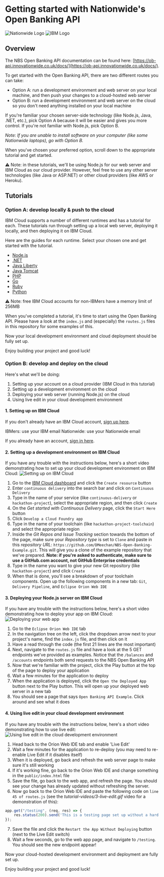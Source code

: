# Getting started with Nationwide's Open Banking API

![Nationwide Logo](https://www.nationwide.co.uk/-/media/System/logo2xtrans.png?h=112&w=280) ![IBM Logo](https://upload.wikimedia.org/wikipedia/commons/thumb/5/51/IBM_logo.svg/320px-IBM_logo.svg.png)

## Overview

The NBS Open Banking API documentation can be found here: [https://ob-api.innovationwide.co.uk/docs/](https://ob-api.innovationwide.co.uk/docs/).

To get started with the Open Banking API, there are two different routes you can take:

- Option A: run a development environment and web server on your local machine, and then push your changes to a cloud-hosted web server
- Option B: run a development environment and web server on the cloud so you don't need anything installed on your local machine

If you're familiar your chosen server-side technology (like Node.js, Java, .NET, etc.), pick Option A because it will be easier and gives you more control. If you're not familiar with Node.js, pick Option B.

*Note: If you are unable to install software on your computer (like some Nationwide laptops), go with Option B.*

When you've chosen your preferred option, scroll down to the appropriate tutorial and get started.

⚠️ Note: in these tutorials, we'll be using Node.js for our web server and IBM Cloud as our cloud provider. However, feel free to use any other server technologies (like Java or ASP.NET) or other cloud providers (like AWS or Heroku).

## Tutorials

### Option A: develop locally & push to the cloud

IBM Cloud supports a number of different runtimes and has a tutorial for each. These tutorials run through setting up a local web server, deploying it locally, and then deploying it on IBM Cloud.

Here are the guides for each runtime. Select your chosen one and get started with the tutorial.

- [Node.js](https://console.bluemix.net/docs/runtimes/nodejs/getting-started.html#getting-started-with-node-js-on-bluemix)
- [.NET](https://console.bluemix.net/docs/runtimes/dotnet/getting-started.html#getting_started)
- [Java Liberty](https://console.bluemix.net/docs/runtimes/liberty/getting-started.html#getting-started-tutorial)
- [Java Tomcat](https://console.bluemix.net/docs/runtimes/tomcat/getting-started.html#getting_started)
- [PHP](https://console.bluemix.net/docs/runtimes/php/getting-started.html#getting_started)
- [Go](https://console.bluemix.net/docs/runtimes/go/getting-started.html#getting-started-tutorial)
- [Ruby](https://console.bluemix.net/docs/runtimes/ruby/getting-started.html#getting_started)
- [Python](https://console.bluemix.net/docs/runtimes/python/getting-started.html#getting_started)

⚠️ Note: free IBM Cloud accounts for non-IBMers have a memory limit of 256MB

When you've completed a tutorial, it's time to start using the Open Banking API. Please have a look at the `index.js` and (especially) the `routes.js` files in this repository for some examples of this.

Now your local development environment and cloud deployment should be fully set up.

Enjoy building your project and good luck!

### Option B: develop and deploy on the cloud

Here's what we'll be doing:

1. Setting up your account on a cloud provider (IBM Cloud in this tutorial)
2. Setting up a development environment on the cloud
3. Deploying your web server (running Node.js) on the cloud
4. Using live edit in your cloud development environment

#### 1. Setting up on IBM Cloud

If you don't already have an IBM Cloud account, [sign up here](https://www.ibm.com/cloud/).

IBMers: use your IBM email
Nationwide: use your Nationwide email

If you already have an account, [sign in here](https://console.bluemix.net/dashboard/).

#### 2. Setting up a development environment on IBM Cloud

If you have any trouble with the instructions below, here's a short video demonstrating how to set up your cloud development environment on IBM Cloud:
![Setting up on IBM Cloud](tutorial-videos/1-setting-up-cloud.gif)

1. Go to the [IBM Cloud dashboard](https://console.bluemix.net/dashboard/apps) and click the `Create resource` button
2. Enter `continuous delivery` into the search bar and click on `Continuous Delivery`
3. Type in the name of your service (like `continuous-delivery` or `hackathon-project`), select the appropriate region, and then click `Create`
4. On the *Get started with Continuous Delivery* page, click the `Start Here` button
5. Click `Develop a Cloud Foundry app`
6. Type in the name of your toolchain (like `hackathon-project-toolchain`) and select the appropriate region
7. Inside the *Git Repos and Issue Tracking* section towards the bottom of the page, make sure your *Repository type* is set to `Clone` and paste in this *repository URL*: `https://github.com/DMeechan/NBS-Open-Banking-Example.git`. This will give you a clone of the example repository that we've prepared. **Note: if you're asked to authenticate, make sure to use a GitHub.com account, not GitHub Enterprise credentials**
8. Type in the name you want to give your new Git repository (like `hackathon-project`) and click `Create`
9. When that is done, you'll see a breakdown of your toolchain components. Open up the following components in a new tab: `Git`, `Delivery Pipeline`, and `Eclipse Orion Web IDE`

#### 3. Deploying your Node.js server on IBM Cloud

If you have any trouble with the instructions below, here's a short video demonstrating how to deploy your app on IBM Cloud:
![Deploying your web app](tutorial-videos/2-deploying.gif)

1. Go to the `Eclipse Orion Web IDE` tab
2. In the navigation tree on the left, click the dropdown arrow next to your project's name, find the `index.js` file, and then click on it
3. Have a read through the code (the first 21 lines are the most important)
4. Next, navigate to the `routes.js` file and have a look at the 5 GET endpoints we've provided as examples. Notice that the `/balances` and `/accounts` endpoints both send requests to the NBS Open Banking API
5. Now that we're familiar with the project, click the Play button at the top of the page to deploy your application
6. Wait a few minutes for the application to deploy
7. When the application is deployed, click the `Open the Deployed App` button next to the Play button. This will open up your deployed web server in a new tab
8. You should see a page that says `Open Banking API Example`. Click around and see what it does

#### 4. Using live edit in your cloud development environment

If you have any trouble with the instructions below, here's a short video demonstrating how to use live edit:
![Using live edit in the cloud development environment](tutorial-videos/3-live-edit.gif)

1. Head back to the Orion Web IDE tab and enable 'Live Edit'
2. Wait a few minutes for the application to re-deploy (you may need to re-enable Live Edit if it disables itself)
3. When it is deployed, go back and refresh the web server page to make sure it's still working
4. If it's working fine, go back to the Orion Web IDE and change something in the `public/index.html` file
5. Save the file, go back to the web app, and refresh the page. You should see your change has already updated without refreshing the server.
6. Now go back to the Orion Web IDE and paste the following code on `line 45 of routes.js` (see the *tutorial-videos/3-live-edit.gif* video for a demonstration of this):

```js
app.get("/testing", (req, res) => {
    res.status(200).send('This is a testing page set up without a hard refresh of the server');
});
```

7. Save the file and click the `Restart the App Without Deploying` button (next to the Live Edit switch)
8. Wait a few seconds, go to the web app page, and navigate to `/testing`. You should see the new endpoint appear!

Now your cloud-hosted development environment and deployment are fully set up.

Enjoy building your project and good luck!
